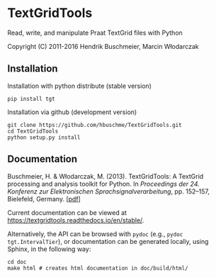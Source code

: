 # TextGridTools

Read, write, and manipulate Praat TextGrid files with Python

Copyright (C) 2011-2016 Hendrik Buschmeier, Marcin Włodarczak

## Installation

Installation with python distribute (stable version)

    pip install tgt

Installation via github (development version)

    git clone https://github.com/hbuschme/TextGridTools.git
    cd TextGridTools
    python setup.py install

## Documentation

Buschmeier, H. &amp; Włodarczak, M. (2013). TextGridTools: A TextGrid processing and analysis toolkit for Python. In <em>Proceedings der 24. Konferenz zur Elektronischen Sprachsignalverarbeitung</em>, pp. 152–157, Bielefeld, Germany. [<a href="https://pub.uni-bielefeld.de/download/2561620/2563287">pdf</a>]</p>

Current documentation can be viewed at https://textgridtools.readthedocs.io/en/stable/.

Alternatively, the API can be browsed with `pydoc` (e.g., `pydoc tgt.IntervalTier`), or documentation can be generated locally, using Sphinx, in the following way:

    cd doc
    make html # creates html documentation in doc/build/html/
